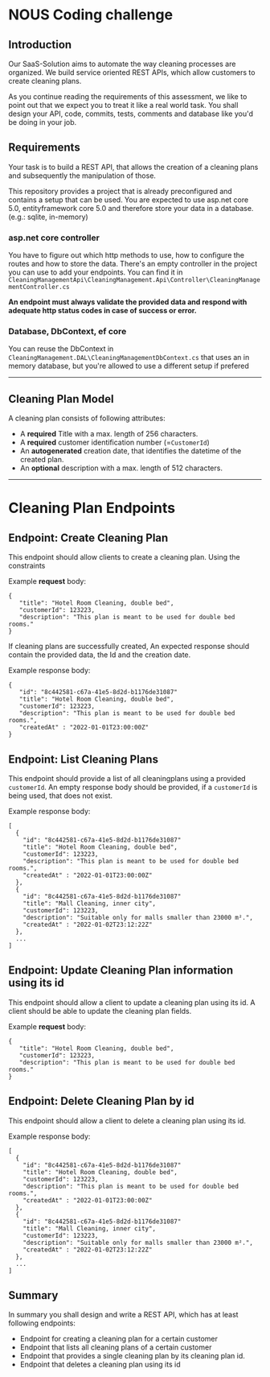 # NOUS Coding challenge

## Introduction
Our SaaS-Solution aims to automate the way cleaning processes are organized. 
We build service oriented REST APIs, which allow customers to create cleaning plans.

As you continue reading the requirements of this assessment, we like to point out that we expect you to treat it like a real world task. You shall design your API, code, commits, tests, comments and database like you'd be doing in your job.

## Requirements
Your task is to build a REST API, that allows the creation of a cleaning plans and subsequently the manipulation of those. 

This repository provides a project that is already preconfigured and contains a setup that can be used. 
You are expected to use asp.net core 5.0, entityframework core 5.0 and therefore store your data in a database. (e.g.: sqlite, in-memory)

### asp.net core controller
You have to figure out which http methods to use, how to configure the routes and how to store the data. There's an empty controller in the project you can use to add your endpoints. You can find it in `CleaningManagementApi\CleaningManagement.Api\Controller\CleaningManagementController.cs`


**An endpoint must always validate the provided data and respond with adequate http status codes in case of success or error.**

### Database, DbContext, ef core
You can reuse the DbContext in `CleaningManagement.DAL\CleaningManagementDbContext.cs` that uses an in memory database, but you're allowed to use a different setup if prefered

---
## Cleaning Plan Model
A cleaning plan consists of following attributes:
* A __required__ Title with a max. length of 256 characters. 
* A __required__ customer identification number (=`CustomerId`)
* An __autogenerated__ creation date, that identifies the datetime of the created plan.
* An __optional__ description with a max. length of 512 characters.

---
# Cleaning Plan Endpoints

## Endpoint: Create Cleaning Plan
This endpoint should allow clients to create a cleaning plan. Using the constraints 

Example **request** body:
```
{ 
   "title": "Hotel Room Cleaning, double bed",
   "customerId": 123223,
   "description": "This plan is meant to be used for double bed rooms."
}
```

If cleaning plans are successfully created, An expected response should contain the provided data, the Id and the creation date.


Example response body:
```
{
   "id": "8c442581-c67a-41e5-8d2d-b1176de31087"
   "title": "Hotel Room Cleaning, double bed",
   "customerId": 123223,
   "description": "This plan is meant to be used for double bed rooms.",
   "createdAt" : "2022-01-01T23:00:00Z"
}
```

## Endpoint: List Cleaning Plans
This endpoint should provide a list of all cleaningplans using a provided `customerId`. 
An empty response body should be provided, if a `customerId` is being used, that does not exist.

Example response body:
```
[
  {
    "id": "8c442581-c67a-41e5-8d2d-b1176de31087"
    "title": "Hotel Room Cleaning, double bed",
    "customerId": 123223,
    "description": "This plan is meant to be used for double bed rooms.",
    "createdAt" : "2022-01-01T23:00:00Z"
  },
  {
    "id": "8c442581-c67a-41e5-8d2d-b1176de31087"
    "title": "Mall Cleaning, inner city",
    "customerId": 123223,
    "description": "Suitable only for malls smaller than 23000 m².",
    "createdAt" : "2022-01-02T23:12:22Z"
  }, 
  ...
]
```

## Endpoint: Update Cleaning Plan information using its id
This endpoint should allow a client to update a cleaning plan using its id. A client should be able to update the cleaning plan fields. 

Example **request** body:
```
{ 
   "title": "Hotel Room Cleaning, double bed",
   "customerId": 123223,
   "description": "This plan is meant to be used for double bed rooms."
}
```

## Endpoint: Delete Cleaning Plan by id
This endpoint should allow a client to delete a cleaning plan using its id.

Example response body:
```
[
  {
    "id": "8c442581-c67a-41e5-8d2d-b1176de31087"
    "title": "Hotel Room Cleaning, double bed",
    "customerId": 123223,
    "description": "This plan is meant to be used for double bed rooms.",
    "createdAt" : "2022-01-01T23:00:00Z"
  },
  {
    "id": "8c442581-c67a-41e5-8d2d-b1176de31087"
    "title": "Mall Cleaning, inner city",
    "customerId": 123223,
    "description": "Suitable only for malls smaller than 23000 m².",
    "createdAt" : "2022-01-02T23:12:22Z"
  }, 
  ...
]
```

## Summary
In summary you shall design and write a REST API, which has at least following endpoints:
* Endpoint for creating a cleaning plan for a certain customer
* Endpoint that lists all cleaning plans of a certain customer
* Endpoint that provides a single cleaning plan by its cleaning plan id.
* Endpoint that deletes a cleaning plan using its id